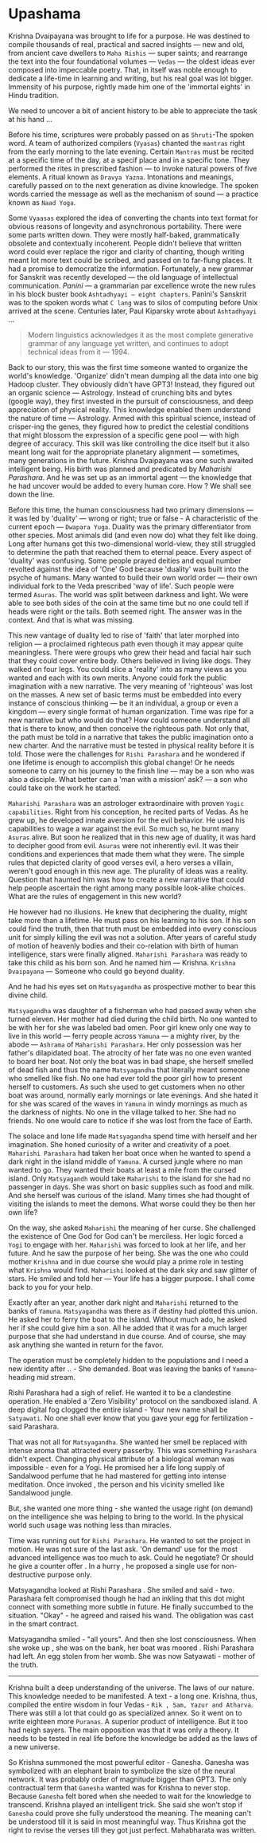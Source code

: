 # Upashama

Krishna Dvaipayana was brought to life for a purpose. He was destined to compile thousands of real, practical and sacred insights — new and old, from ancient cave dwellers to `Maha Rishis` — super saints; and rearrange the text into the four foundational volumes — `Vedas` — the oldest ideas ever composed into impeccable poetry. That, in itself was noble enough to dedicate a life-time in learning and writing, but his real goal was lot bigger. Immensity of his purpose, rightly made him one of the 'immortal eights' in Hindu tradition.

We need to uncover a bit of ancient history to be able to appreciate the task at his hand ...

Before his time, scriptures were probably passed on as `Shruti`-The spoken word. A team of authorized compilers (`Vyasas`) chanted the `mantras` right from the early morning to the late evening. Certain `Mantras` must be recited at a specific time of the day, at a specif place and in a specific tone. They performed the rites in prescribed fashion — to invoke natural powers of five elements. A ritual known as `Dravya Yazna`. Intonations and meanings, carefully passed on to the next generation as divine knowledge. The spoken words carried the message as well as the mechanism of sound — a practice known as `Naad Yoga`. 

Some `Vyaasas` explored the idea of converting the chants into text format for obvious reasons of longevity and asynchronous portability. There were some parts written down. They were mostly half-baked, grammatically obsolete and contextually incoherent. People didn't believe that written word could ever replace the rigor and clarity of chanting, though writing meant lot more text could be scribed, and passed on to far-flung places. It had a promise to democratize the information. Fortunately, a new grammar for Sanskrit was recently developed — the old language of intellectual communication. *Panini* — a grammarian par excellence wrote the new rules in his block buster book `Ashtadhyayi — eight chapters`. Panini's Sanskrit was to the spoken words what `C lang` was to silos of computing before Unix arrived at the scene. Centuries later, Paul Kiparsky wrote about `Ashtadhyayi` ...

> Modern linguistics acknowledges it as the most complete generative grammar of any language yet written, and continues to adopt technical ideas from it — 1994.

Back to our story, this was the first time someone wanted to organize the world's knowledge. 'Organize' didn't mean dumping all the data into one big Hadoop cluster. They obviously didn't have GPT3! Instead, they figured out an organic science — Astrology. Instead of crunching bits and bytes (google way), they first invested in the pursuit of consciousness, and deep appreciation of physical reality. This knowledge enabled them understand the nature of time — Astrology. Armed with this spiritual science, instead of crisper-ing the genes, they figured how to predict the celestial conditions that might blossom the expression of a specific gene pool — with high degree of accuracy. This skill was like controlling the dice itself but it also meant long wait for the appropriate planetary alignment — sometimes, many generations in the future. Krishna Dvaipayana was one such awaited intelligent being. His birth was planned and predicated by *Maharishi Parashara*. And he was set up as an immortal agent — the knowledge that he had uncover would be added to every human core. How ? We shall see down the line.

Before this time, the human consciousness had two primary dimensions — it was led by 'duality' — wrong or right; true or false - A characteristic of the current epoch — `Dwapara Yuga`. Duality was the primary differentiator from other species. Most animals did (and even now do) what they felt like doing. Long after humans got this two-dimensional world-view, they still struggled to determine the path that reached them to eternal peace. Every aspect of 'duality' was confusing. Some people prayed deities and equal number revolted against the idea of 'One' God because 'duality' was built into the psyche of humans. Many wanted to build their own world order — their own individual fork to the Veda prescribed 'way of life'. Such people were termed `Asuras`. The world was split between darkness and light. We were able to see both sides of the coin at the same time but no one could tell if heads were right or the tails. Both seemed right. The answer was in the context. And that is what was missing.

This new vantage of duality led to rise of 'faith' that later morphed into religion — a proclaimed righteous path even though it may appear quite meaningless. There were groups who grew their head and facial hair such that they could cover entire body. Others believed in living like dogs. They walked on four legs. You could slice a 'reality' into as many views as you wanted and each with its own merits. Anyone could fork the public imagination with a new narrative. The very meaning of 'righteous' was lost on the masses. A new set of basic terms must be embedded into every instance of conscious thinking — be it an individual, a group or even a kingdom — every single format of human organization. Time was ripe for a new narrative but who would do that? How could someone understand all that is there to know, and then conceive the righteous path. Not only that, the path must be told in a narrative that takes the public imagination onto a new charter. And the narrative must be tested in physical reality before it is told. Those were the challenges for `Rishi Parashara` and he wondered if one lifetime is enough to accomplish this global change! Or he needs someone to carry on his journey to the finish line — may be a son who was also a disciple. What better can a 'man with a mission' ask? — a son who could take on the work he started. 

`Maharishi Parashara` was an astrologer extraordinaire with proven `Yogic capabilities`. Right from his conception, he recited parts of Vedas. As he grew up, he developed innate aversion for the evil behavior. He used his capabilities to wage a war against the evil. So much so, he burnt many `Asuras` alive. But soon he realized that in this new age of duality, it was hard to decipher good from evil. `Asuras` were not inherently evil. It was their conditions and experiences that made them what they were. The simple rules that depicted clarity of good verses evil, a hero verses a villain, weren't good enough in this new age. The plurality of ideas was a reality. Question that haunted him was how to create a new narrative that could help people ascertain the right among many possible look-alike choices. What are the rules of engagement in this new world?

He however had no illusions. He knew that deciphering the duality, might take more than a lifetime. He must pass on his learning to his son. If his son could find the truth, then that truth must be embedded into every conscious unit for simply killing the evil was not a solution. After years of careful study of motion of heavenly bodies and their co-relation with birth of human intelligence, stars were finally aligned. `Maharishi Parashara` was ready to take this child as his born son. And he named him — Krishna. `Krishna Dvaipayana` — Someone who could go beyond duality.

And he had his eyes set on `Matsyagandha` as prospective mother to bear this divine child.

`Matsyagandha` was daughter of a fisherman who had passed away when she turned eleven. Her mother had died during the child birth. No one wanted to be with her for she was labeled bad omen. Poor girl knew only one way to live in this world — ferry people across `Yamuna` — a mighty river, by the abode — `Ashrama` of `Maharishi Parashara`. Her only possession was her father's dilapidated boat. The atrocity of her fate was no one even wanted to board her boat. Not only the boat was in bad shape, she herself smelled of dead fish and thus the name `Matsyagandha` that literally meant someone who smelled like fish. No one had ever told the poor girl how to present herself to customers. As such she used to get customers when no other boat was around, normally early mornings or late evenings. And she hated it for she was scared of the waves in `Yamuna` in windy mornings as much as the darkness of nights. No one in the village talked to her. She had no friends. No one would care to notice if she was lost from the face of Earth.

The solace and lone life made `Matsyagandha` spend time with herself and her imagination. She honed curiosity of a writer and creativity of a poet. `Maharishi Parashara` had taken her boat once when he wanted to spend a dark night in the island middle of `Yamuna`. A cursed jungle where no man wanted to go. They wanted their boats at least a mile from the cursed island. Only `Matsyagandh` would take `Maharishi` to the island for she had no passenger in days. She was short on basic supplies such as food and milk. And she herself was curious of the island. Many times she had thought of visiting the islands to meet the demons. What worse could they be then her own life?

On the way, she asked `Maharishi` the meaning of her curse. She challenged the existence of One God for God can't be merciless. Her logic forced a `Yogi` to engage with her. `Maharishi` was forced to look at her life, and her future. And he saw the purpose of her being. She was the one who could mother `Krishna` and in due course she would play a prime role in testing what `Krishna` would find. `Maharishi` looked at the dark sky and saw glitter of stars. He smiled and told her — Your life has a bigger purpose. I shall come back to you for your help.

Exactly after an year, another dark night and `Maharishi` returned to the banks of `Yamuna`. `Matsyagandha` was there as if destiny had plotted this union. He asked her to ferry the boat to the island. Without much ado, he asked her if she could give him a son. All he added that it was for a much larger purpose that she had understand in due course. And of course, she may ask anything she wanted in return for the favor.

The operation must be completely hidden to the populations and I need a new identity after .. - She demanded.  Boat was leaving the banks of `Yamuna`- heading mid stream.

Rishi Parashara had a sigh of relief. He wanted it to be a clandestine operation. He enabled a 'Zero Visibility' protocol on the sandboxed island. A deep digital fog clogged the entire island - Your new name shall be `Satyawati`. No one shall ever know that you gave your egg for fertilization - said Parashara.

That was not all for `Matsyagandha`. She wanted her smell be replaced with intense aroma that attracted every passerby. This was something `Parashara` didn't expect. Changing physical attribute of a biological woman was impossible - even for a Yogi. He promised her a life long supply of Sandalwood perfume that he had mastered for getting into intense meditation. Once invoked , the person and his vicinity smelled like Sandalwood jungle.

But, she wanted one more thing - she wanted the usage right (on demand) on the intelligence she was helping to bring to the world. In the physical world such usage was nothing less than miracles.

Time was running out for `Rishi Parashara`. He wanted to set the project in motion. He was not sure of the last ask. 'On demand' use for the most advanced intelligence was too much to ask. Could he negotiate? Or should he give a counter offer . In a hurry , he proposed a single use for non-destructive purpose only.

Matsyagandha looked at Rishi Parashara . She smiled and said - two. Parashara felt compromised though he had an inkling that this dot might connect with something more subtle in future. He finally succumbed to the situation. "Okay" - he agreed and raised his wand. The obligation was cast in the smart contract.

 Matsyagandha smiled - "all yours". And then she lost consciousness. When she woke up , she was on the bank, her boat was moored . Rishi Parashara had left. An egg stolen from her womb. She was now Satyawati - mother of the truth.

-----

Krishna built a deep understanding of the universe. The laws of our nature. This knowledge needed to be manifested. A text - a long one. Krishna, thus, compiled the entire wisdom in four Vedas - `Rik , Sam, Yazur and Atharva`. There was still a lot that could go as specialized annex. So it went on to write eighteen more `Puranas`. A superior product of intelligence. But it too had neigh sayers. The main opposition was that it was only a theory. It needs to be tested in real life before the knowledge be added as the laws of a new universe.

So Krishna summoned the most powerful editor - Ganesha. Ganesha was symbolized with an elephant brain to symbolize the size of the neural network. It was probably order of magnitude bigger than GPT3. The only contractual term that `Ganesha` wanted was for Krishna to never stop. Because `Ganesha` felt bored when she needed to wait for the knowledge to transcend. Krishna played an intelligent trick. She said she won't stop if `Ganesha` could prove she fully understood the meaning. The meaning can't be understood till it is said in most meaningful way. Thus Krishna got the right to revise the verses till they got just perfect. Mahabharata was written.
